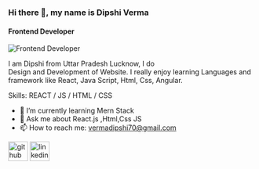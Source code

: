 ### Hi there 👋, my name is Dipshi Verma
#### Frontend Developer
![Frontend Developer](https://as1.ftcdn.net/v2/jpg/03/91/99/28/1000_F_391992895_jdfD6yVqnZ6uWyunjfuA6xVA0xNMvLIU.jpg)

I am Dipshi from Uttar Pradesh Lucknow, I do    
Design and Development of Website. I really enjoy learning Languages and framework like React, Java Script, Html, Css, Angular.

Skills:  REACT / JS / HTML / CSS

- 🌱 I’m currently learning Mern Stack 
- 💬 Ask me about React.js ,Html,Css JS 
- 📫 How to reach me: vermadipshi70@gmail.com 


[<img src='https://cdn.jsdelivr.net/npm/simple-icons@3.0.1/icons/github.svg' alt='github' height='40'>](https://github.com/https://github.com/DipshiV)  [<img src='https://cdn.jsdelivr.net/npm/simple-icons@3.0.1/icons/linkedin.svg' alt='linkedin' height='40'>](https://www.linkedin.com/in/https://www.linkedin.com/in/dipshi-verma//)  











